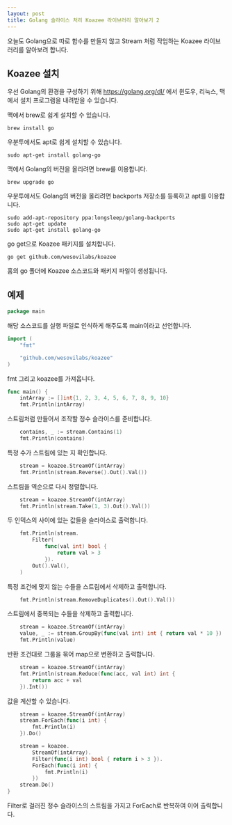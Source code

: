 ```yaml
---
layout: post
title: Golang 슬라이스 처리 Koazee 라이브러리 알아보기 2
---
```


오늘도 Golang으로 따로 함수를 만들지 않고 Stream 처럼 작업하는 Koazee 라이브러리를 알아보려 합니다.

## Koazee 설치

우선 Golang의 환경을 구성하기 위해 https://golang.org/dl/ 에서 윈도우, 리눅스, 맥에서 설치 프로그램을 내려받을 수 있습니다.

맥에서 brew로 쉽게 설치할 수 있습니다.

```
brew install go
```

우분투에서도 apt로 쉽게 설치할 수 있습니다.

```
sudo apt-get install golang-go
```

맥에서 Golang의 버전을 올리려면 brew를 이용합니다.

```
brew upgrade go
```

우분투에서도 Golang의 버전을 올리려면 backports 저장소를 등록하고 apt를 이용합니다.

```
sudo add-apt-repository ppa:longsleep/golang-backports
sudo apt-get update
sudo apt-get install golang-go
```

go get으로 Koazee 패키지를 설치합니다.

```
go get github.com/wesovilabs/koazee
```

홈의 go 폴더에 Koazee 소스코드와 패키지 파일이 생성됩니다.

## 예제

```go
package main
```

해당 소스코드를 실행 파일로 인식하게 해주도록 main이라고 선언합니다.

```go
import (
	"fmt"

	"github.com/wesovilabs/koazee"
)
```

fmt 그리고 koazee를 가져옵니다.

```go
func main() {
	intArray := []int{1, 2, 3, 4, 5, 6, 7, 8, 9, 10}
	fmt.Println(intArray)
```

스트림처럼 만들어서 조작할 정수 슬라이스를 준비합니다.

```go
	contains, _ := stream.Contains(1)
	fmt.Println(contains)
```

특정 수가 스트림에 있는 지 확인합니다.

```go
	stream = koazee.StreamOf(intArray)
	fmt.Println(stream.Reverse().Out().Val())
```

스트림을 역순으로 다시 정렬합니다.

```go
	stream = koazee.StreamOf(intArray)
	fmt.Println(stream.Take(1, 3).Out().Val())
```

두 인덱스의 사이에 있는 값들을 슬라이스로 출력합니다.

```go
	fmt.Println(stream.
		Filter(
			func(val int) bool {
				return val > 3
			}).
		Out().Val(),
	)
```

특정 조건에 맞지 않는 수들을 스트림에서 삭제하고 출력합니다.

```go
	fmt.Println(stream.RemoveDuplicates().Out().Val())
```

스트림에서 중복되는 수들을 삭제하고 출력합니다.

```go
	stream = koazee.StreamOf(intArray)
	value, _ := stream.GroupBy(func(val int) int { return val * 10 })
	fmt.Println(value)
```

반환 조건대로 그룹을 묶어 map으로 변환하고 출력합니다.

```go
	stream = koazee.StreamOf(intArray)
	fmt.Println(stream.Reduce(func(acc, val int) int {
		return acc + val
	}).Int())
```

값을 계산할 수 있습니다.

```go
	stream = koazee.StreamOf(intArray)
	stream.ForEach(func(i int) {
		fmt.Println(i)
	}).Do()

	stream = koazee.
		StreamOf(intArray).
		Filter(func(i int) bool { return i > 3 }).
		ForEach(func(i int) {
			fmt.Println(i)
		})
	stream.Do()
}
```

Filter로 걸러진 정수 슬라이스의 스트림을 가지고 ForEach로 반복하여 이어 출력합니다.